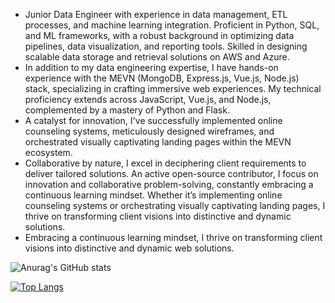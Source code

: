 - Junior Data Engineer with experience in data management, ETL processes, and machine learning integration. Proficient in Python, SQL, and ML frameworks, with a robust background in optimizing data pipelines, data visualization, and reporting tools. Skilled in designing scalable data storage and retrieval solutions on AWS and Azure.
- In addition to my data engineering expertise, I have hands-on experience with the MEVN (MongoDB, Express.js, Vue.js, Node.js) stack, specializing in crafting immersive web experiences. My technical proficiency extends across JavaScript, Vue.js, and Node.js, complemented by a mastery of Python and Flask.
- A catalyst for innovation, I've successfully implemented online counseling systems, meticulously designed wireframes, and orchestrated visually captivating landing pages within the MEVN ecosystem.
- Collaborative by nature, I excel in deciphering client requirements to deliver tailored solutions. An active open-source contributor, I focus on innovation and collaborative problem-solving, constantly embracing a continuous learning mindset. Whether it’s implementing online counseling systems or orchestrating visually captivating landing pages, I thrive on transforming client visions into distinctive and dynamic solutions.
- Embracing a continuous learning mindset, I thrive on transforming client visions into distinctive and dynamic web solutions.

![Anurag's GitHub stats](https://github-readme-stats.vercel.app/api?username=MelakuAlehegn&show_icons=true&bg_color=00000000)


[![Top Langs](https://github-readme-stats.vercel.app/api/top-langs/?username=MelakuAlehegn&hide=javascript,html)](https://github.com/anuraghazra/github-readme-stats)
<!---
MelakuAlehegn/MelakuAlehegn
--->
